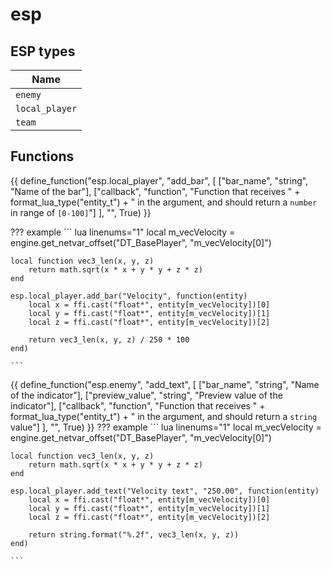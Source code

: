 # esp

## ESP types
| Name           |
| -------------- |
| `enemy`        |
| `local_player` |
| `team`         |

## Functions

{{ define_function("esp.local_player", "add_bar", [
    ["bar_name", "string", "Name of the bar"],
    ["callback", "function", "Function that receives " + format_lua_type("entity_t") + " in the argument, and should return a `number` in range of `[0-100]`"]
], "", True) }}

??? example
    ``` lua linenums="1"
    local m_vecVelocity = engine.get_netvar_offset("DT_BasePlayer", "m_vecVelocity[0]")

    local function vec3_len(x, y, z)
        return math.sqrt(x * x + y * y + z * z)
    end

    esp.local_player.add_bar("Velocity", function(entity)
        local x = ffi.cast("float*", entity[m_vecVelocity])[0]
        local y = ffi.cast("float*", entity[m_vecVelocity])[1]
        local z = ffi.cast("float*", entity[m_vecVelocity])[2]

        return vec3_len(x, y, z) / 250 * 100
    end)

    ```

{{ define_function("esp.enemy", "add_text", [
    ["bar_name",      "string",   "Name of the indicator"],
    ["preview_value", "string",   "Preview value of the indicator"],
    ["callback",      "function", "Function that receives " + format_lua_type("entity_t") + " in the argument, and should return a `string` value"]
], "", True) }}
??? example
    ``` lua linenums="1"
    local m_vecVelocity = engine.get_netvar_offset("DT_BasePlayer", "m_vecVelocity[0]")

    local function vec3_len(x, y, z)
        return math.sqrt(x * x + y * y + z * z)
    end

    esp.local_player.add_text("Velocity text", "250.00", function(entity)
        local x = ffi.cast("float*", entity[m_vecVelocity])[0]
        local y = ffi.cast("float*", entity[m_vecVelocity])[1]
        local z = ffi.cast("float*", entity[m_vecVelocity])[2]

        return string.format("%.2f", vec3_len(x, y, z))
    end)

    ```